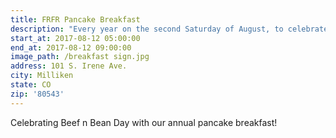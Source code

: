 ```yaml
---
title: FRFR Pancake Breakfast
description: "Every year on the second Saturday of August, to celebrate the Milliken Beef ‘n Bean Day the firefighters of the Front Range Fire Rescue Authority host a pancake breakfast for the community. \nAugust 12, 2017 firefighters will start pancake preparations around 4 a.m., preparing the batter in a gargantuan caldron looking pot with a power drill mixer in the back of the firehouse kitchen. They will prepare the meat, eggs, and coffee. Breakfast is served at 5:00am!\nThe cost for this all you can eat event is $6.00 Adults, $5.00 Seniors, and kids under 12 are $4.00. Firefighters expect to make around 1,500 pancakes, 800 eggs, and countless cups of coffee throughout the morning."
start_at: 2017-08-12 05:00:00
end_at: 2017-08-12 09:00:00
image_path: /breakfast sign.jpg
address: 101 S. Irene Ave.
city: Milliken
state: CO
zip: '80543'
---
```



Celebrating Beef n Bean Day with our annual pancake breakfast!